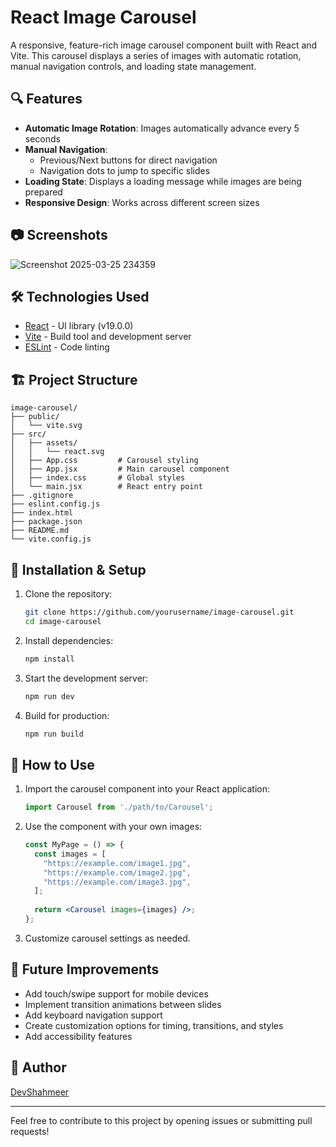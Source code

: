 # React Image Carousel

A responsive, feature-rich image carousel component built with React and Vite. This carousel displays a series of images with automatic rotation, manual navigation controls, and loading state management.

## 🔍 Features

- **Automatic Image Rotation**: Images automatically advance every 5 seconds
- **Manual Navigation**: 
  - Previous/Next buttons for direct navigation
  - Navigation dots to jump to specific slides
- **Loading State**: Displays a loading message while images are being prepared
- **Responsive Design**: Works across different screen sizes


## 📷 Screenshots

![Screenshot 2025-03-25 234359](https://github.com/user-attachments/assets/df3b5b0c-9a77-44d8-8127-b3d53d89ea1c)


## 🛠️ Technologies Used

- [React](https://react.dev/) - UI library (v19.0.0)
- [Vite](https://vitejs.dev/) - Build tool and development server
- [ESLint](https://eslint.org/) - Code linting

## 🏗️ Project Structure

```
image-carousel/
├── public/
│   └── vite.svg
├── src/
│   ├── assets/
│   │   └── react.svg
│   ├── App.css         # Carousel styling
│   ├── App.jsx         # Main carousel component
│   ├── index.css       # Global styles
│   └── main.jsx        # React entry point
├── .gitignore
├── eslint.config.js
├── index.html
├── package.json
├── README.md
└── vite.config.js
```

## 🔧 Installation & Setup

1. Clone the repository:
   ```bash
   git clone https://github.com/yourusername/image-carousel.git
   cd image-carousel
   ```

2. Install dependencies:
   ```bash
   npm install
   ```

3. Start the development server:
   ```bash
   npm run dev
   ```

4. Build for production:
   ```bash
   npm run build
   ```

## 🧩 How to Use

1. Import the carousel component into your React application:
   ```jsx
   import Carousel from './path/to/Carousel';
   ```

2. Use the component with your own images:
   ```jsx
   const MyPage = () => {
     const images = [
       "https://example.com/image1.jpg",
       "https://example.com/image2.jpg",
       "https://example.com/image3.jpg",
     ];
     
     return <Carousel images={images} />;
   };
   ```

3. Customize carousel settings as needed.

## 🔄 Future Improvements

- Add touch/swipe support for mobile devices
- Implement transition animations between slides
- Add keyboard navigation support
- Create customization options for timing, transitions, and styles
- Add accessibility features


## 👤 Author

[DevShahmeer](https://github.com/DevShahmeer)

---

Feel free to contribute to this project by opening issues or submitting pull requests!
